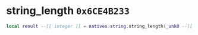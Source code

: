 # string_length `0x6CE4B233`

```lua
local result --[[ integer ]] = natives.string.string_length(_unk0 --[[ string ]])
```